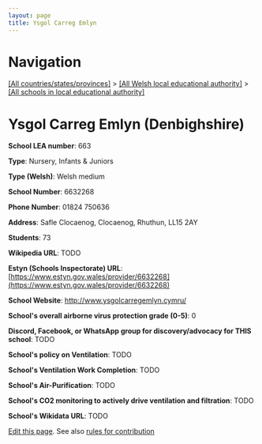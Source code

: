 ```yaml
---
layout: page
title: Ysgol Carreg Emlyn
---
```

# Navigation

[[All countries/states/provinces]](../../..) > [[All Welsh local educational authority]](../..) > [[All schools in local educational authority]](..)

# Ysgol Carreg Emlyn (Denbighshire)

**School LEA number**: 663

**Type**: Nursery, Infants & Juniors

**Type (Welsh)**: Welsh medium

**School Number**: 6632268

**Phone Number**: 01824 750636

**Address**: Safle Clocaenog, Clocaenog, Rhuthun, LL15 2AY

**Students**: 73

**Wikipedia URL**: TODO

**Estyn (Schools Inspectorate) URL**: [https://www.estyn.gov.wales/provider/6632268](https://www.estyn.gov.wales/provider/6632268)

**School Website**: http://www.ysgolcarregemlyn.cymru/

**School's overall airborne virus protection grade (0-5)**: 0

**Discord, Facebook, or WhatsApp group for discovery/advocacy for THIS school**: TODO

**School's policy on Ventilation**: TODO

**School's Ventilation Work Completion**: TODO

**School's Air-Purification**: TODO

**School's CO2 monitoring to actively drive ventilation and filtration**: TODO

**School's Wikidata URL**: TODO




[Edit this page](https://github.com/VentilationProject/Wales/edit/prif/./Denbighshire/Ysgol_Carreg_Emlyn.md). See also [rules for contribution](../../../contribution-rules/)